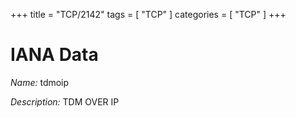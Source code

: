 +++
title = "TCP/2142"
tags = [ "TCP" ]
categories = [ "TCP" ]
+++

# IANA Data

_Name:_ tdmoip

_Description:_ TDM OVER IP

